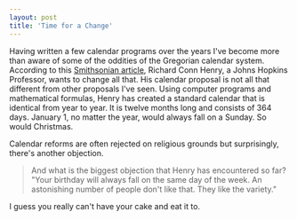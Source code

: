 ```yaml
---
layout: post
title: 'Time for a Change'
---
```

Having written a few calendar programs over the years I've become more than aware of some of the oddities of the Gregorian calendar system. According to this [Smithsonian article](http://www.smithsonianmagazine.com/issues/2007/january/calendar.php), Richard Conn Henry, a Johns Hopkins Professor, wants to change all that. His calendar proposal is not all that different from other proposals I've seen. Using computer programs and mathematical formulas, Henry has created a standard calendar that is identical from year to year. It is twelve months long and consists of 364 days. January 1, no matter the year, would always fall on a Sunday. So would Christmas.

Calendar reforms are often rejected on religious grounds but surprisingly, there's another objection.

> And what is the biggest objection that Henry has encountered so far? "Your birthday will always fall on the same day of the week. An astonishing number of people don't like that. They like the variety."

I guess you really can't have your cake and eat it to.
